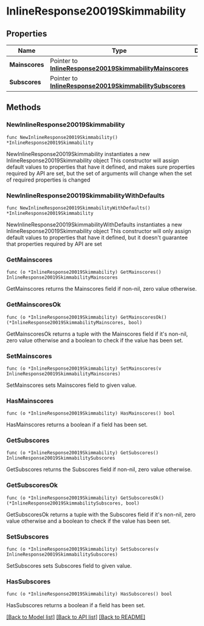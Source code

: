 # InlineResponse20019Skimmability

## Properties

Name | Type | Description | Notes
------------ | ------------- | ------------- | -------------
**Mainscores** | Pointer to [**InlineResponse20019SkimmabilityMainscores**](InlineResponse20019SkimmabilityMainscores.md) |  | [optional] 
**Subscores** | Pointer to [**InlineResponse20019SkimmabilitySubscores**](InlineResponse20019SkimmabilitySubscores.md) |  | [optional] 

## Methods

### NewInlineResponse20019Skimmability

`func NewInlineResponse20019Skimmability() *InlineResponse20019Skimmability`

NewInlineResponse20019Skimmability instantiates a new InlineResponse20019Skimmability object
This constructor will assign default values to properties that have it defined,
and makes sure properties required by API are set, but the set of arguments
will change when the set of required properties is changed

### NewInlineResponse20019SkimmabilityWithDefaults

`func NewInlineResponse20019SkimmabilityWithDefaults() *InlineResponse20019Skimmability`

NewInlineResponse20019SkimmabilityWithDefaults instantiates a new InlineResponse20019Skimmability object
This constructor will only assign default values to properties that have it defined,
but it doesn't guarantee that properties required by API are set

### GetMainscores

`func (o *InlineResponse20019Skimmability) GetMainscores() InlineResponse20019SkimmabilityMainscores`

GetMainscores returns the Mainscores field if non-nil, zero value otherwise.

### GetMainscoresOk

`func (o *InlineResponse20019Skimmability) GetMainscoresOk() (*InlineResponse20019SkimmabilityMainscores, bool)`

GetMainscoresOk returns a tuple with the Mainscores field if it's non-nil, zero value otherwise
and a boolean to check if the value has been set.

### SetMainscores

`func (o *InlineResponse20019Skimmability) SetMainscores(v InlineResponse20019SkimmabilityMainscores)`

SetMainscores sets Mainscores field to given value.

### HasMainscores

`func (o *InlineResponse20019Skimmability) HasMainscores() bool`

HasMainscores returns a boolean if a field has been set.

### GetSubscores

`func (o *InlineResponse20019Skimmability) GetSubscores() InlineResponse20019SkimmabilitySubscores`

GetSubscores returns the Subscores field if non-nil, zero value otherwise.

### GetSubscoresOk

`func (o *InlineResponse20019Skimmability) GetSubscoresOk() (*InlineResponse20019SkimmabilitySubscores, bool)`

GetSubscoresOk returns a tuple with the Subscores field if it's non-nil, zero value otherwise
and a boolean to check if the value has been set.

### SetSubscores

`func (o *InlineResponse20019Skimmability) SetSubscores(v InlineResponse20019SkimmabilitySubscores)`

SetSubscores sets Subscores field to given value.

### HasSubscores

`func (o *InlineResponse20019Skimmability) HasSubscores() bool`

HasSubscores returns a boolean if a field has been set.


[[Back to Model list]](../README.md#documentation-for-models) [[Back to API list]](../README.md#documentation-for-api-endpoints) [[Back to README]](../README.md)


